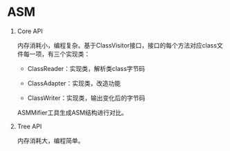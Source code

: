 # ASM

1. Core API

   内存消耗小，编程复杂。基于ClassVisitor接口，接口的每个方法对应class文件每一项，有三个实现类：

   - ClassReader：实现类，解析类class字节码

   - ClassAdapter：实现类，改造功能

   - ClassWriter：实现类，输出变化后的字节码

   ASMMifier工具生成ASM结构进行对比。

2. Tree API

   内存消耗大，编程简单。